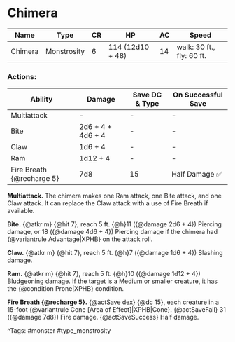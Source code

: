 # Chimera

| Name | Type | CR | HP | AC | Speed |
|------|------|----|----|----|-------|
| Chimera | Monstrosity | 6 | 114 (12d10 + 48) | 14 | walk: 30 ft., fly: 60 ft. |

### Actions:

| Ability | Damage | Save DC & Type | On Successful Save |
|---------|--------|----------------|--------------------|
| Multiattack | - | - | - |
| Bite | 2d6 + 4 + 4d6 + 4 | - | - |
| Claw | 1d6 + 4 | - | - |
| Ram | 1d12 + 4 | - | - |
| Fire Breath {@recharge 5} | 7d8 | 15 | Half Damage ✅ |


**Multiattack.** The chimera makes one Ram attack, one Bite attack, and one Claw attack. It can replace the Claw attack with a use of Fire Breath if available.

**Bite.** {@atkr m} {@hit 7}, reach 5 ft. {@h}11 ({@damage 2d6 + 4}) Piercing damage, or 18 ({@damage 4d6 + 4}) Piercing damage if the chimera had {@variantrule Advantage|XPHB} on the attack roll.

**Claw.** {@atkr m} {@hit 7}, reach 5 ft. {@h}7 ({@damage 1d6 + 4}) Slashing damage.

**Ram.** {@atkr m} {@hit 7}, reach 5 ft. {@h}10 ({@damage 1d12 + 4}) Bludgeoning damage. If the target is a Medium or smaller creature, it has the {@condition Prone|XPHB} condition.

**Fire Breath {@recharge 5}.** {@actSave dex} {@dc 15}, each creature in a 15-foot {@variantrule Cone [Area of Effect]|XPHB|Cone}. {@actSaveFail} 31 ({@damage 7d8}) Fire damage. {@actSaveSuccess} Half damage.

^Tags: #monster #type_monstrosity